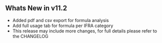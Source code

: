 Whats New in v11.2
--------------------------
- Added pdf and csv export for formula analysis
- Add full usage tab for formula per IFRA category
- This release may include more changes, for full details please refer to the CHANGELOG
